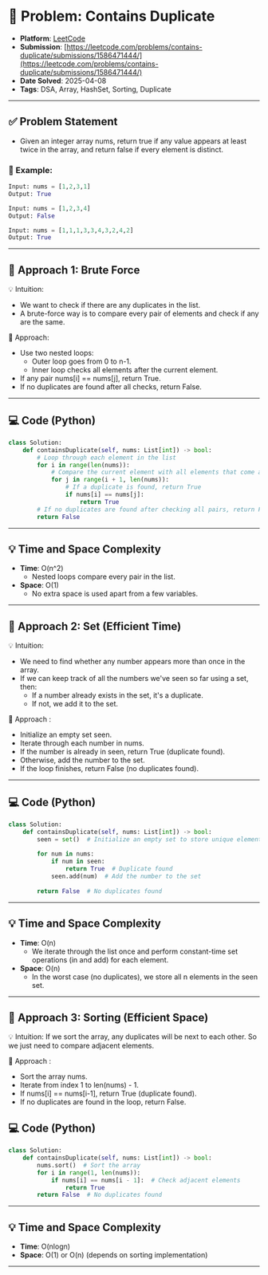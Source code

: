 # 🧮 Problem: Contains Duplicate

- **Platform**: [LeetCode](https://leetcode.com/problems/contains-duplicate/)
- **Submission**: [https://leetcode.com/problems/contains-duplicate/submissions/1586471444/](https://leetcode.com/problems/contains-duplicate/submissions/1586471444/)
- **Date Solved**: 2025-04-08
- **Tags**: DSA, Array, HashSet, Sorting, Duplicate

---

## ✅ Problem Statement
- Given an integer array nums, return true if any value appears at least twice in the array, and return false if every element is distinct.

### 🌰 Example:
```python
Input: nums = [1,2,3,1]
Output: True

Input: nums = [1,2,3,4]
Output: False

Input: nums = [1,1,1,3,3,4,3,2,4,2]
Output: True
```
---

## 🚀 Approach 1: Brute Force
💡 Intuition:
- We want to check if there are any duplicates in the list.
- A brute-force way is to compare every pair of elements and check if any are the same.

🧠 Approach:
- Use two nested loops:
     - Outer loop goes from 0 to n-1.
     - Inner loop checks all elements after the current element.
- If any pair nums[i] == nums[j], return True.
- If no duplicates are found after all checks, return False.

---

## 💻 Code (Python)

```python
class Solution:
    def containsDuplicate(self, nums: List[int]) -> bool:
        # Loop through each element in the list
        for i in range(len(nums)):
            # Compare the current element with all elements that come after it
            for j in range(i + 1, len(nums)):
                # If a duplicate is found, return True
                if nums[i] == nums[j]:
                    return True
        # If no duplicates are found after checking all pairs, return False
        return False

```

---

## 💡 Time and Space Complexity
- **Time**: O(n^2)
    - Nested loops compare every pair in the list.
- **Space**: O(1)
    - No extra space is used apart from a few variables.
---

## 🚀 Approach 2: Set (Efficient Time)
💡 Intuition:
- We need to find whether any number appears more than once in the array.
- If we can keep track of all the numbers we've seen so far using a set, then:
     - If a number already exists in the set, it's a duplicate.
     - If not, we add it to the set.

🧠 Approach :
- Initialize an empty set seen.
- Iterate through each number in nums.
- If the number is already in seen, return True (duplicate found).
- Otherwise, add the number to the set.
- If the loop finishes, return False (no duplicates found).

---

## 💻 Code (Python)

```python
class Solution:
    def containsDuplicate(self, nums: List[int]) -> bool:
        seen = set()  # Initialize an empty set to store unique elements
        
        for num in nums:
            if num in seen:
                return True  # Duplicate found
            seen.add(num)  # Add the number to the set
        
        return False  # No duplicates found
```

---

## 💡 Time and Space Complexity
- **Time**: O(n)
    - We iterate through the list once and perform constant-time set operations (in and add) for each element.
- **Space**: O(n)
    - In the worst case (no duplicates), we store all n elements in the seen set.

---

## 🚀 Approach 3: Sorting (Efficient Space)
💡 Intuition:
If we sort the array, any duplicates will be next to each other.
So we just need to compare adjacent elements.

🧠 Approach :
- Sort the array nums.
- Iterate from index 1 to len(nums) - 1.
- If nums[i] == nums[i-1], return True (duplicate found).
- If no duplicates are found in the loop, return False.

## 💻 Code (Python)

```python
class Solution:
    def containsDuplicate(self, nums: List[int]) -> bool:
        nums.sort()  # Sort the array
        for i in range(1, len(nums)):
            if nums[i] == nums[i - 1]:  # Check adjacent elements
                return True
        return False  # No duplicates found

```

---

## 💡 Time and Space Complexity
- **Time**: O(nlogn)
- **Space**: O(1) or O(n) (depends on sorting implementation)

---
